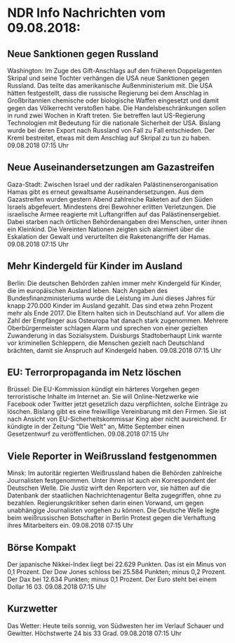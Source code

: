 # NDR Info Nachrichten vom 09.08.2018:


## Neue Sanktionen gegen Russland
Washington: Im Zuge des Gift-Anschlags auf den früheren Doppelagenten Skripal und seine Tochter verhängen die USA neue Sanktionen gegen Russland. Das teilte das amerikanische Außenministerium mit. Die USA hätten festgestellt, dass die russische Regierung bei dem Anschlag in Großbritannien chemische oder biologische Waffen eingesetzt und damit gegen das Völkerrecht verstoßen habe. Die Handelsbeschränkungen sollen in rund zwei Wochen in Kraft treten. Sie betreffen laut US-Regierung Technologien mit Bedeutung für die nationale Sicherheit der USA. Bislang wurde bei deren Export nach Russland von Fall zu Fall entschieden. Der Kreml bestreitet, etwas mit dem Anschlag auf Skripal zu tun zu haben. 09.08.2018 07:15 Uhr 

## Neue Auseinandersetzungen am Gazastreifen
Gaza-Stadt: Zwischen Israel und der radikalen Palästinenserorganisation Hamas gibt es erneut gewaltsame Auseinandersetzungen. Aus dem Gazastreifen wurden gestern Abend zahlreiche Raketen auf den Süden Israels abgefeuert. Mindestens drei Bewohner erlitten Verletzungen. Die israelische Armee reagierte mit Luftangriffen auf das Palästinensergebiet. Dabei starben nach örtlichen Behördenangaben drei Menschen, unter ihnen ein Kleinkind. Die Vereinten Nationen zeigten sich alarmiert über die Eskalation der Gewalt und verurteilten die Raketenangriffe der Hamas. 09.08.2018 07:15 Uhr 

## Mehr Kindergeld für Kinder im Ausland
Berlin: Die deutschen Behörden zahlen immer mehr Kindergeld für Kinder, die im europäischen Ausland leben. Nach Angaben des Bundesfinanzministeriums wurde die Leistung im Juni dieses Jahres für knapp 270.000 Kinder im Ausland gezahlt. Das sind etwa zehn Prozent mehr als Ende 2017. Die Eltern halten sich in Deutschland auf. Vor allem die Zahl der Empfänger aus Osteuropa hat danach stark zugenommen. Mehrere Oberbürgermeister schlagen Alarm und sprechen von einer gezielten Zuwanderung in das Sozialsystem. Duisburgs Stadtoberhaupt Link warnte vor kriminellen Schleppern, die Menschen gezielt nach Deutschland brächten, damit sie Anspruch auf Kindergeld haben. 09.08.2018 07:15 Uhr 

## EU: Terrorpropaganda im Netz löschen
Brüssel: Die EU-Kommission kündigt ein härteres Vorgehen gegen terroristische Inhalte im Internet an. Sie will Online-Netzwerke wie Facebook oder Twitter jetzt gesetzlich dazu verpflichten, solche Einträge zu löschen. Bislang gibt es eine freiwillige Vereinbarung mit den Firmen. Sie ist nach Ansicht von EU-Sicherheitskommissar King aber nicht ausreichend. Er kündigte in der Zeitung "Die Welt" an, Mitte September einen Gesetzentwurf zu veröffentlichen. 09.08.2018 07:15 Uhr 

## Viele Reporter in Weißrussland festgenommen
Minsk: Im autoritär regierten Weißrussland haben die Behörden zahlreiche Journalisten festgenommen. Unter ihnen ist auch ein Korrespondent der Deutschen Welle. Die Justiz wirft den Reportern vor, sie hätten auf die Datenbank der staatlichen Nachrichtenagentur Belta zugegriffen, ohne zu bezahlen. Regierungskritiker sehen darin einen Vorwand, um gegen unabhängige Journalisten vorgehen zu können. Die Deutsche Welle legte beim weißrussischen Botschafter in Berlin Protest gegen die Verhaftung ihres Mitarbeiters ein. 09.08.2018 07:15 Uhr 

## Börse Kompakt
Der japanische Nikkei-Index liegt bei 22.629 Punkten. Das ist ein Minus von 0,1 Prozent. Der Dow Jones schloss bei 25.584 Punkten; minus 0,2 Prozent. Der Dax bei 12.634 Punkten; minus 0,1 Prozent. Der Euro steht bei einem Dollar 16 03. 09.08.2018 07:15 Uhr 

## Kurzwetter
Das Wetter: Heute teils sonnig, von Südwesten her im Verlauf Schauer und Gewitter. Höchstwerte 24 bis 33 Grad. 09.08.2018 07:15 Uhr 
